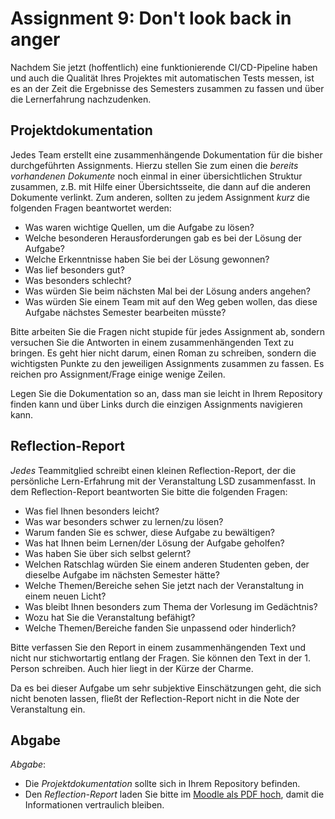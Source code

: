 # Assignment 9: Don't look back in anger

Nachdem Sie jetzt (hoffentlich) eine funktionierende CI/CD-Pipeline haben und auch die Qualität Ihres Projektes mit automatischen Tests messen, ist es an der Zeit die Ergebnisse des Semesters zusammen zu fassen und über die Lernerfahrung nachzudenken.

## Projektdokumentation

Jedes Team erstellt eine zusammenhängende Dokumentation für die bisher durchgeführten Assignments. Hierzu stellen Sie zum einen die *bereits vorhandenen Dokumente* noch einmal in einer übersichtlichen Struktur zusammen, z.B. mit Hilfe einer Übersichtsseite, die dann auf die anderen Dokumente verlinkt. Zum anderen, sollten zu jedem Assignment *kurz* die folgenden Fragen beantwortet werden:

  * Was waren wichtige Quellen, um die Aufgabe zu lösen?
  * Welche besonderen Herausforderungen gab es bei der Lösung der Aufgabe?
  * Welche Erkenntnisse haben Sie bei der Lösung gewonnen?
  * Was lief besonders gut?
  * Was besonders schlecht?
  * Was würden Sie beim nächsten Mal bei der Lösung anders angehen?
  * Was würden Sie einem Team mit auf den Weg geben wollen, das diese Aufgabe nächstes Semester bearbeiten müsste?

Bitte arbeiten Sie die Fragen nicht stupide für jedes Assignment ab, sondern versuchen Sie die Antworten in einem zusammenhängenden Text zu bringen. Es geht hier nicht darum, einen Roman zu schreiben, sondern die wichtigsten Punkte zu den jeweiligen Assignments zusammen zu fassen. Es reichen pro Assignment/Frage einige wenige Zeilen.

Legen Sie die Dokumentation so an, dass man sie leicht in Ihrem Repository finden kann und über Links durch die einzigen Assignments navigieren kann.


## Reflection-Report

*Jedes* Teammitglied schreibt einen kleinen Reflection-Report, der die persönliche Lern-Erfahrung mit der Veranstaltung LSD zusammenfasst. In dem Reflection-Report beantworten Sie bitte die folgenden Fragen:

  * Was fiel Ihnen besonders leicht?
  * Was war besonders schwer zu lernen/zu lösen?
  * Warum fanden Sie es schwer, diese Aufgabe zu bewältigen?
  * Was hat Ihnen beim Lernen/der Lösung der Aufgabe geholfen?
  * Was haben Sie über sich selbst gelernt?
  * Welchen Ratschlag würden Sie einem anderen Studenten geben, der dieselbe Aufgabe im nächsten Semester hätte?
  * Welche Themen/Bereiche sehen Sie jetzt nach der Veranstaltung in einem neuen Licht?
  * Was bleibt Ihnen besonders zum Thema der Vorlesung im Gedächtnis?
  * Wozu hat Sie die Veranstaltung befähigt?
  * Welche Themen/Bereiche fanden Sie unpassend oder hinderlich?

Bitte verfassen Sie den Report in einem zusammenhängenden Text und nicht nur stichwortartig entlang der Fragen. Sie können den Text in der 1. Person schreiben. Auch hier liegt in der Kürze der Charme.

Da es bei dieser Aufgabe um sehr subjektive Einschätzungen geht, die sich nicht benoten lassen, fließt der Reflection-Report nicht in die Note der Veranstaltung ein.


## Abgabe

_Abgabe_:

  * Die _Projektdokumentation_ sollte sich in Ihrem Repository befinden.
  * Den _Reflection-Report_ laden Sie bitte im [Moodle als PDF hoch](https://moodle.hs-mannheim.de/mod/assign/view.php?id=121173), damit die Informationen vertraulich bleiben.
